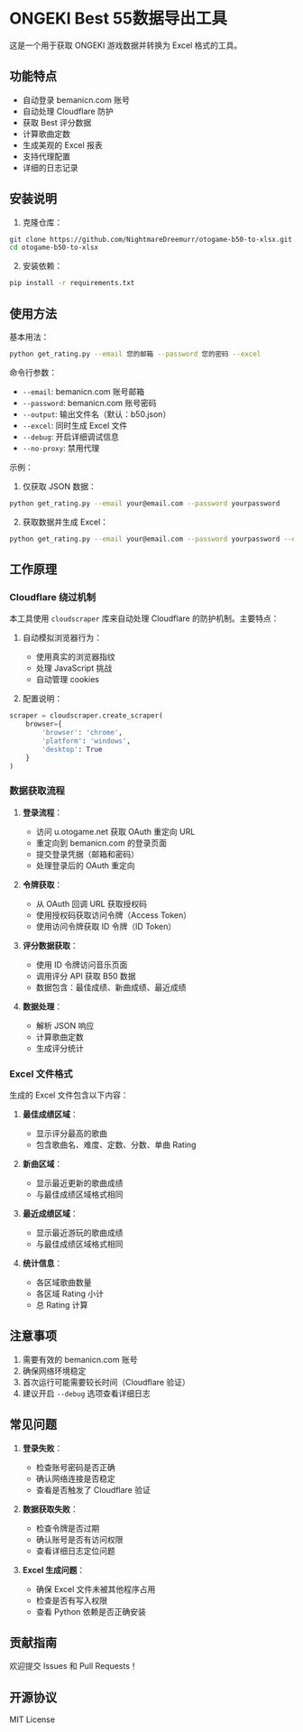 # ONGEKI Best 55数据导出工具

这是一个用于获取 ONGEKI 游戏数据并转换为 Excel 格式的工具。

## 功能特点
- 自动登录 bemanicn.com 账号
- 自动处理 Cloudflare 防护
- 获取 Best 评分数据
- 计算歌曲定数
- 生成美观的 Excel 报表
- 支持代理配置
- 详细的日志记录

## 安装说明

1. 克隆仓库：
```bash
git clone https://github.com/NightmareDreemurr/otogame-b50-to-xlsx.git
cd otogame-b50-to-xlsx
```

2. 安装依赖：
```bash
pip install -r requirements.txt
```

## 使用方法

基本用法：
```bash
python get_rating.py --email 您的邮箱 --password 您的密码 --excel
```

命令行参数：
- `--email`: bemanicn.com 账号邮箱
- `--password`: bemanicn.com 账号密码
- `--output`: 输出文件名（默认：b50.json）
- `--excel`: 同时生成 Excel 文件
- `--debug`: 开启详细调试信息
- `--no-proxy`: 禁用代理

示例：
1. 仅获取 JSON 数据：
```bash
python get_rating.py --email your@email.com --password yourpassword
```

2. 获取数据并生成 Excel：
```bash
python get_rating.py --email your@email.com --password yourpassword --excel
```

## 工作原理

### Cloudflare 绕过机制

本工具使用 `cloudscraper` 库来自动处理 Cloudflare 的防护机制。主要特点：

1. 自动模拟浏览器行为：
   - 使用真实的浏览器指纹
   - 处理 JavaScript 挑战
   - 自动管理 cookies

2. 配置说明：
```python
scraper = cloudscraper.create_scraper(
    browser={
        'browser': 'chrome',
        'platform': 'windows',
        'desktop': True
    }
)
```

### 数据获取流程

1. **登录流程**：
   - 访问 u.otogame.net 获取 OAuth 重定向 URL
   - 重定向到 bemanicn.com 的登录页面
   - 提交登录凭据（邮箱和密码）
   - 处理登录后的 OAuth 重定向

2. **令牌获取**：
   - 从 OAuth 回调 URL 获取授权码
   - 使用授权码获取访问令牌（Access Token）
   - 使用访问令牌获取 ID 令牌（ID Token）

3. **评分数据获取**：
   - 使用 ID 令牌访问音乐页面
   - 调用评分 API 获取 B50 数据
   - 数据包含：最佳成绩、新曲成绩、最近成绩

4. **数据处理**：
   - 解析 JSON 响应
   - 计算歌曲定数
   - 生成评分统计

### Excel 文件格式

生成的 Excel 文件包含以下内容：

1. **最佳成绩区域**：
   - 显示评分最高的歌曲
   - 包含歌曲名、难度、定数、分数、单曲 Rating

2. **新曲区域**：
   - 显示最近更新的歌曲成绩
   - 与最佳成绩区域格式相同

3. **最近成绩区域**：
   - 显示最近游玩的歌曲成绩
   - 与最佳成绩区域格式相同

4. **统计信息**：
   - 各区域歌曲数量
   - 各区域 Rating 小计
   - 总 Rating 计算

## 注意事项

1. 需要有效的 bemanicn.com 账号
2. 确保网络环境稳定
3. 首次运行可能需要较长时间（Cloudflare 验证）
4. 建议开启 `--debug` 选项查看详细日志

## 常见问题

1. **登录失败**：
   - 检查账号密码是否正确
   - 确认网络连接是否稳定
   - 查看是否触发了 Cloudflare 验证

2. **数据获取失败**：
   - 检查令牌是否过期
   - 确认账号是否有访问权限
   - 查看详细日志定位问题

3. **Excel 生成问题**：
   - 确保 Excel 文件未被其他程序占用
   - 检查是否有写入权限
   - 查看 Python 依赖是否正确安装

## 贡献指南

欢迎提交 Issues 和 Pull Requests！

## 开源协议

MIT License 

